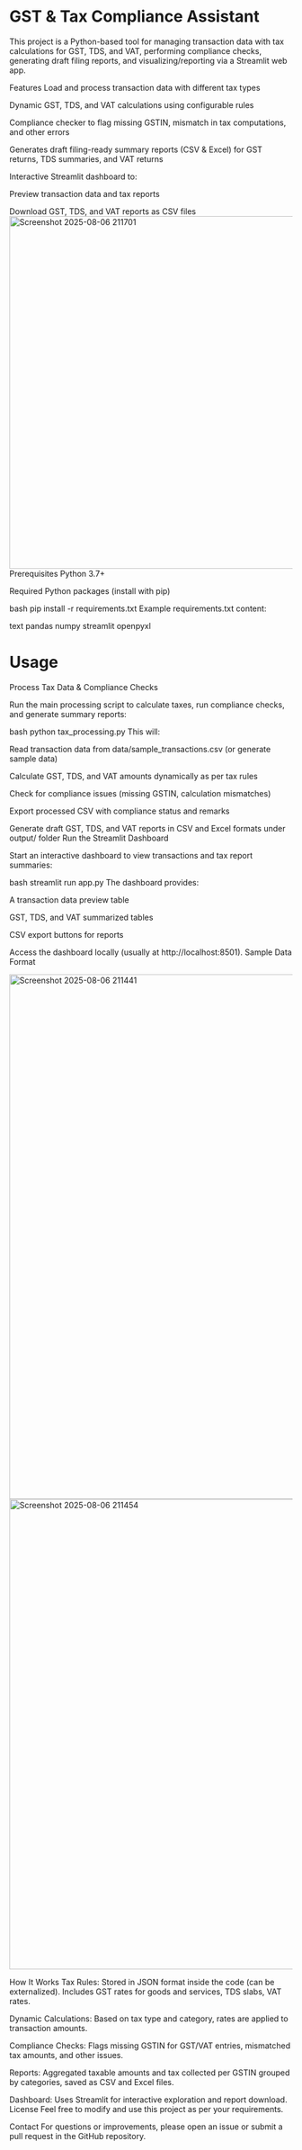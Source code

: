 # GST & Tax Compliance Assistant
This project is a Python-based tool for managing transaction data with tax calculations for GST, TDS, and VAT, performing compliance checks, generating draft filing reports, and visualizing/reporting via a Streamlit web app.

Features
Load and process transaction data with different tax types

Dynamic GST, TDS, and VAT calculations using configurable rules

Compliance checker to flag missing GSTIN, mismatch in tax computations, and other errors

Generates draft filing-ready summary reports (CSV & Excel) for GST returns, TDS summaries, and VAT returns

Interactive Streamlit dashboard to:

Preview transaction data and tax reports

Download GST, TDS, and VAT reports as CSV files
<img width="1492" height="627" alt="Screenshot 2025-08-06 211701" src="https://github.com/user-attachments/assets/60bfd4b8-6ccd-4528-aa8d-52297b7367b9" />
Prerequisites
Python 3.7+

Required Python packages (install with pip)

bash
pip install -r requirements.txt
Example requirements.txt content:

text
pandas
numpy
streamlit
openpyxl

# Usage
Process Tax Data & Compliance Checks

Run the main processing script to calculate taxes, run compliance checks, and generate summary reports:

bash
python tax_processing.py
This will:

Read transaction data from data/sample_transactions.csv (or generate sample data)

Calculate GST, TDS, and VAT amounts dynamically as per tax rules

Check for compliance issues (missing GSTIN, calculation mismatches)

Export processed CSV with compliance status and remarks

Generate draft GST, TDS, and VAT reports in CSV and Excel formats under output/ folder
Run the Streamlit Dashboard

Start an interactive dashboard to view transactions and tax report summaries:

bash
streamlit run app.py
The dashboard provides:

A transaction data preview table

GST, TDS, and VAT summarized tables

CSV export buttons for reports

Access the dashboard locally (usually at http://localhost:8501).
Sample Data Format

<img width="1306" height="933" alt="Screenshot 2025-08-06 211441" src="https://github.com/user-attachments/assets/4bd1ba13-55fa-48e3-893c-69bd89e505d7" />

<img width="1067" height="836" alt="Screenshot 2025-08-06 211454" src="https://github.com/user-attachments/assets/d454fb3b-300a-46ee-b983-a7933696cbe6" />

How It Works
Tax Rules: Stored in JSON format inside the code (can be externalized). Includes GST rates for goods and services, TDS slabs, VAT rates.

Dynamic Calculations: Based on tax type and category, rates are applied to transaction amounts.

Compliance Checks: Flags missing GSTIN for GST/VAT entries, mismatched tax amounts, and other issues.

Reports: Aggregated taxable amounts and tax collected per GSTIN grouped by categories, saved as CSV and Excel files.

Dashboard: Uses Streamlit for interactive exploration and report download.
License
Feel free to modify and use this project as per your requirements.

Contact
For questions or improvements, please open an issue or submit a pull request in the GitHub repository.

